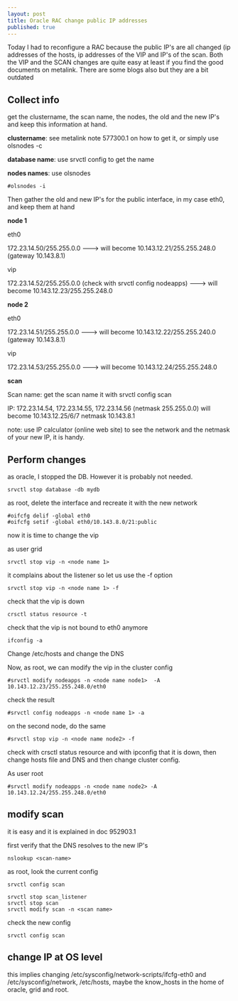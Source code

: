 ```yaml
---
layout: post
title: Oracle RAC change public IP addresses
published: true
---
```


Today I had to reconfigure a RAC because the public IP's are all changed (ip addresses of the hosts, ip addresses of the VIP and IP's of the scan. Both the VIP and the SCAN changes are quite easy at least if you find the good documents on metalink. There are some blogs also but they are a bit outdated

## Collect info

get the clustername, the scan name, the nodes, the old and the new IP's and keep this information at hand. 

**clustername**: see metalink note 577300.1 on how to get it, or simply use olsnodes -c

**database name**: use srvctl config to get the name

**nodes names**: use olsnodes

```
#olsnodes -i
```

Then gather the old and new IP's for the public interface, in my case eth0, and keep them at hand

**node 1**

eth0

172.23.14.50/255.255.0.0 ---> will become 10.143.12.21/255.255.248.0 (gateway 10.143.8.1)

vip

172.23.14.52/255.255.0.0 (check with  srvctl config nodeapps) ---> will become 10.143.12.23/255.255.248.0

**node 2**

eth0

172.23.14.51/255.255.0.0 ---> will become 10.143.12.22/255.255.240.0 (gateway 10.143.8.1)

vip

172.23.14.53/255.255.0.0 ---> will become 10.143.12.24/255.255.248.0

**scan**

Scan name: get the scan name it with srvctl config scan

IP: 172.23.14.54, 172.23.14.55, 172.23.14.56 (netmask 255.255.0.0) will become 10.143.12.25/6/7 netmask 10.143.8.1 

note: use IP calculator (online web site) to see the network and the netmask of your new IP, it is handy.

## Perform changes

as oracle, I stopped the DB. However it is probably not needed.

```
srvctl stop database -db mydb
```

as root, delete the interface and recreate it with the new network

```
#oifcfg delif -global eth0
#oifcfg setif -global eth0/10.143.8.0/21:public
```

now it is time to change the vip

as user grid

```
srvctl stop vip -n <node name 1>
```

it complains about the listener so let us use the -f option

```
srvctl stop vip -n <node name 1> -f
```

check that the vip is down

```
crsctl status resource -t
```

check that the vip is not bound to eth0 anymore

```
ifconfig -a
```

Change /etc/hosts and change the DNS

Now, as root, we can modify the vip in the cluster config

```
#srvctl modify nodeapps -n <node name node1>  -A 10.143.12.23/255.255.248.0/eth0
```

check the result

```
#srvctl config nodeapps -n <node name 1> -a
```

on the second node, do the same

```
#srvctl stop vip -n <node name node2> -f
```

check with crsctl status resource and with ipconfig that it is down, then change hosts file and DNS and then change cluster config.

As user root

```
#srvctl modify nodeapps -n <node name node2> -A 10.143.12.24/255.255.248.0/eth0
```

## modify scan

it is easy and it is explained in doc 952903.1

first verify that the DNS resolves to the new IP's 

```
nslookup <scan-name>
```

as root, look the current config

```
srvctl config scan
```

```
srvctl stop scan_listener
srvctl stop scan
srvctl modify scan -n <scan name>
```

check the new config

```
srvctl config scan
```

## change IP at OS level

this implies changing /etc/sysconfig/network-scripts/ifcfg-eth0 and /etc/sysconfig/network, /etc/hosts, maybe the know_hosts in the home of oracle, grid and root.
